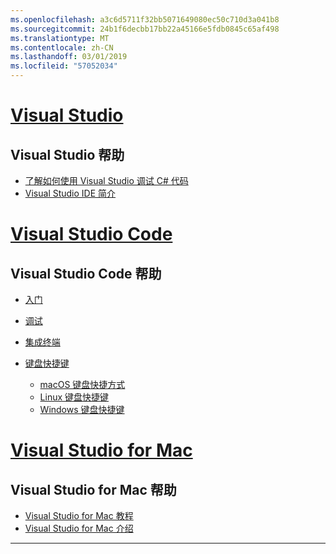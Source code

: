 ```yaml
---
ms.openlocfilehash: a3c6d5711f32bb5071649080ec50c710d3a041b8
ms.sourcegitcommit: 24b1f6decbb17bb22a45166e5fdb0845c65af498
ms.translationtype: MT
ms.contentlocale: zh-CN
ms.lasthandoff: 03/01/2019
ms.locfileid: "57052034"
---
```


<!-- VS -------------------------->
# <a name="visual-studiotabvisual-studio"></a>[Visual Studio](#tab/visual-studio)

## <a name="visual-studio-help"></a>Visual Studio 帮助

* [了解如何使用 Visual Studio 调试 C# 代码](https://docs.microsoft.com/en-us/visualstudio/debugger/getting-started-with-the-debugger?view=vs-2017)
* [Visual Studio IDE 简介](https://docs.microsoft.com/en-us/visualstudio/ide/visual-studio-ide?view=vs-2017)

<!-- Code -------------------------->
# <a name="visual-studio-codetabvisual-studio-code"></a>[Visual Studio Code](#tab/visual-studio-code)

## <a name="visual-studio-code-help"></a>Visual Studio Code 帮助

* [入门](https://code.visualstudio.com/docs)
* [调试](https://code.visualstudio.com/docs/editor/debugging)
* [集成终端](https://code.visualstudio.com/docs/editor/integrated-terminal)
* [键盘快捷键](https://code.visualstudio.com/docs/getstarted/keybindings#_keyboard-shortcuts-reference)

  * [macOS 键盘快捷方式](https://code.visualstudio.com/shortcuts/keyboard-shortcuts-macos.pdf)
  * [Linux 键盘快捷键](https://code.visualstudio.com/shortcuts/keyboard-shortcuts-linux.pdf)
  * [Windows 键盘快捷键](https://code.visualstudio.com/shortcuts/keyboard-shortcuts-windows.pdf)

<!-- Mac -------------------------->
# <a name="visual-studio-for-mactabvisual-studio-mac"></a>[Visual Studio for Mac](#tab/visual-studio-mac)

## <a name="visual-studio-for-mac-help"></a>Visual Studio for Mac 帮助

* [Visual Studio for Mac 教程](https://docs.microsoft.com/en-us/visualstudio/mac/ide-tour)
* [Visual Studio for Mac 介绍](https://docs.microsoft.com/en-us/visualstudio/mac/)

---  
<!-- End of VS tabs -->